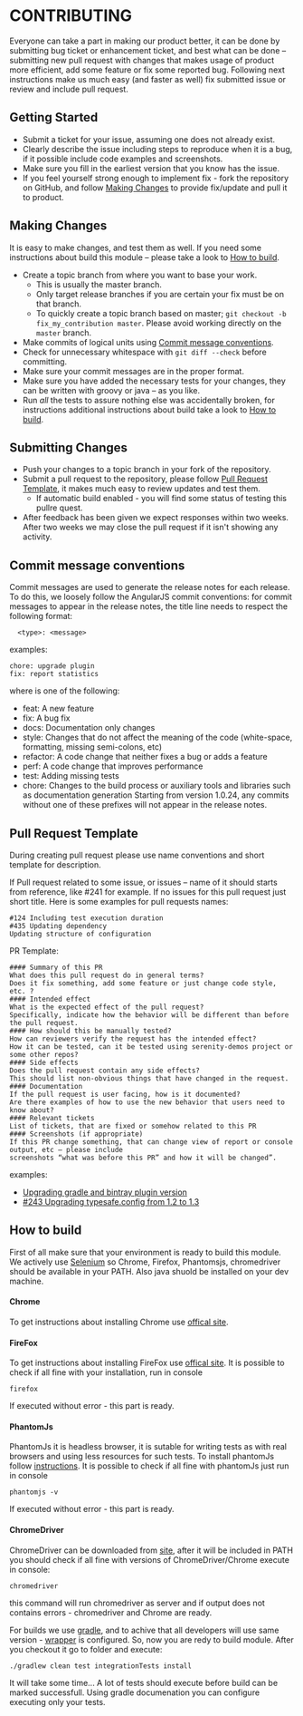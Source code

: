 # CONTRIBUTING 

Everyone can take a part in making our product better, it can be done by submitting bug ticket or enhancement ticket, and best what can be done – submitting new pull request with changes that makes usage of product more efficient, add some feature or fix some reported bug.  Following next instructions make us much easy (and faster as well) fix submitted issue or review and include pull request. 
## Getting Started
* Submit a ticket for your issue, assuming one does not already exist.
* Clearly describe the issue including steps to reproduce when it is a bug, if it possible include code examples and screenshots.
* Make sure you fill in the earliest version that you know has the issue.
* If you feel yourself strong enough to implement fix - fork the repository on GitHub, and follow [Making Changes](#making_changes) to provide fix/update and pull it to product.

## <a name="making_changes"></a> Making Changes

It is easy to make changes, and test them as well. If you need some instructions about build this module – please take a look to [How to build](#how_to_build). 
* Create a topic branch from where you want to base your work.
  * This is usually the master branch.
  * Only target release branches if you are certain your fix must be on that
    branch.
  * To quickly create a topic branch based on master; `git checkout -b
    fix_my_contribution master`. Please avoid working directly on the
    `master` branch. 
* Make commits of logical units using [Commit message conventions](#commit_message_conventions).
* Check for unnecessary whitespace with `git diff --check` before committing.
* Make sure your commit messages are in the proper format.
* Make sure you have added the necessary tests for your changes, they can be written with groovy or java – as you like.
* Run _all_ the tests to assure nothing else was accidentally broken, for instructions additional instructions about build take a look to [How to build](#how_to_build).

## <a name="submitting_changes"></a> Submitting Changes
* Push your changes to a topic branch in your fork of the repository.
* Submit a pull request to the repository, please follow [Pull Request Template](#pull_request_template), it makes much easy to review updates and test them.
  * If automatic build enabled - you will find some status of testing this pullre quest. 
* After feedback has been given we expect responses within two weeks. After two  weeks we may close the pull request if it isn't showing any activity.

## <a name="commit_message_conventions"></a> Commit message conventions
Commit messages are used to generate the release notes for each release. To do this, we loosely follow the AngularJS commit conventions: for commit messages to appear in the release notes, the title line needs to respect the following format:
```
  <type>: <message>
```
examples:
```
chore: upgrade plugin
fix: report statistics
```
where <type> is one of the following:
  - feat: A new feature
  - fix: A bug fix
  - docs: Documentation only changes
  - style: Changes that do not affect the meaning of the code (white-space, formatting, missing semi-colons, etc)
  - refactor: A code change that neither fixes a bug or adds a feature
  - perf: A code change that improves performance
  - test: Adding missing tests
  - chore: Changes to the build process or auxiliary tools and libraries such as documentation generation
Starting from version 1.0.24, any commits without one of these prefixes will not appear in the release notes.

## <a name="pull_request_template"></a> Pull Request Template
During creating pull request please use name conventions and short template for description. 

If Pull request related to some issue, or issues – name of it should starts from reference, like #241 for example. If no issues for this pull request just short title. Here is some examples for pull requests names:
```
#124 Including test execution duration
#435 Updating dependency
Updating structure of configuration
```
PR Template:

```
#### Summary of this PR
What does this pull request do in general terms? 
Does it fix something, add some feature or just change code style, etc. ? 
#### Intended effect
What is the expected effect of the pull request? 
Specifically, indicate how the behavior will be different than before the pull request.
#### How should this be manually tested?
How can reviewers verify the request has the intended effect?  
How it can be tested, can it be tested using serenity-demos project or some other repos? 
#### Side effects
Does the pull request contain any side effects? 
This should list non-obvious things that have changed in the request.
#### Documentation
If the pull request is user facing, how is it documented?
Are there examples of how to use the new behavior that users need to know about?
#### Relevant tickets
List of tickets, that are fixed or somehow related to this PR
#### Screenshots (if appropriate)
If this PR change something, that can change view of report or console output, etc – please include 
screenshots “what was before this PR” and how it will be changed”. 

```
examples:
* [Upgrading gradle and bintray plugin version](serenity-bdd/serenity-jbehave/pull/25) 
* [#243 Upgrading typesafe.config from 1.2 to 1.3](serenity-bdd/serenity-core/pull/248)

## <a name="how_to_build"></a> How to build
First of all make sure that your environment is ready to build this module. We actively use [Selenium](http://www.seleniumhq.org/) so Chrome, Firefox, Phantomsjs, chromedriver should be available in your PATH. Also java shuold be installed on your dev machine. 

#### Chrome 
To get instructions about installing Chrome use [offical site](https://www.google.com/chrome/). 
#### FireFox
To get instructions about installing FireFox use [offical site](https://www.mozilla.org/en-US/firefox/new/). 
It is possible to check if all fine with your installation, run in console
```
firefox
```
If executed without error - this part is ready. 

#### PhantomJs 
PhantomJs it is headless browser, it is sutable for writing tests as with real browsers and using less resources for such tests. 
To install phantomJs follow [instructions](http://phantomjs.org/download.html). 
It is possible to check if all fine with phantomJs just run in console
```
phantomjs -v
```
If executed without error - this part is ready. 

#### ChromeDriver

ChromeDriver can be downloaded from [site](https://sites.google.com/a/chromium.org/chromedriver/downloads), after it will be included in PATH you should check if all fine with versions of ChromeDriver/Chrome execute in console:
```
chromedriver
```
this command will run chromedriver as server and if output does not contains errors - chromedriver and Chrome are ready. 

For builds we use [gradle](http://gradle.org), and to achive that all developers will use same version - [wrapper](https://docs.gradle.org/current/userguide/gradle_wrapper.html) is configured.
So, now you are redy to build module. After you checkout it go to folder and execute:
```
./gradlew clean test integrationTests install
```
It will take some time... A lot of tests should execute before build can be marked successfull. Using gradle documenation you can configure executing only your tests.
